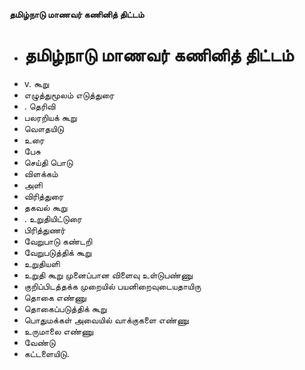 **தமிழ்நாடு மாணவர் கணினித் திட்டம்**
- # தமிழ்நாடு மாணவர் கணினித் திட்டம்
- v. கூறு
- எழுத்துமூலம் எடுத்துரை
- . தெரிவி
- பலரறியக் கூறு
- வௌதயிடு
- உரை
- பேசு
- செய்தி பொடு
- விளக்கம்
- அளி
- விரித்துரை
- தகவல் கூறு
- . உறுதியிட்டுரை
-  பிரித்துணர்
- வேறுபாடு கண்டறி
- வேறுபடுத்திக் கூறு
- உறுதியளி
- உறுதி கூறு முனைப்பான விளைவு உள்டுபண்ணு
- குறிப்பிடத்தக்க முறையில் பயனிறைவுடையதாயிரு
- தொகை எண்ணு
- தொகைப்படுத்திக் கூறு
- பொதுமக்கள் அவையில் வாக்குகளை எண்ணு
- உருமாலை எண்ணு
- வேண்டு
- கட்டளையிடு.

